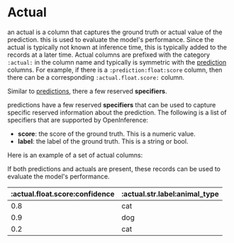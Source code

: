 # Actual

an actual is a column that captures the ground truth or actual value of the prediction. this is used to evaluate the model's performance. Since the actual is typically not known at inference time, this is typically added to the records at a later time. Actual columns are prefixed with the category `:actual:` in the column name and typically is symmetric with the [prediction](prediction.md) columns. For example, if there is a `:prediction:float:score` column, then there can be a corresponding `:actual.float.score:` column.

Similar to [predictions](./prediction.md), there a few reserved **specifiers**.

predictions have a few reserved **specifiers** that can be used to capture specific reserved information about the prediction. The following is a list of specifiers that are supported by OpenInference:

- **score**: the score of the ground truth. This is a numeric value.
- **label**: the label of the ground truth. This is a string or bool.

Here is an example of a set of actual columns:

<table>
 <thead>
    <tr>
     <th>:actual.float.score:confidence</th>
     <th>:actual.str.label:animal_type</th>
    </tr>
 </thead>
 <tbody>
 <tr>
    <td>0.8</td>
    <td>cat</td>
    </tr>
    <tr>
    <td>0.9</td>
    <td>dog</td>
    </tr>
    <tr>
    <td>0.2</td>
    <td>cat</td>
 </tbody>

If both predictions and actuals are present, these records can be used to evaluate the model's performance.
